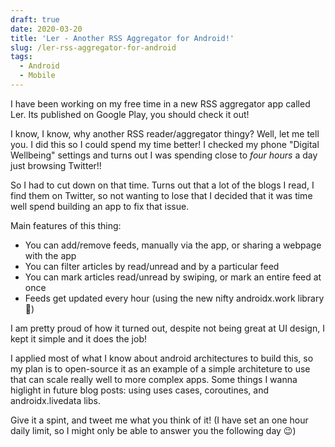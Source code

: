 ```yaml
---
draft: true
date: 2020-03-20
title: 'Ler - Another RSS Aggregator for Android!'
slug: /ler-rss-aggregator-for-android
tags:
  - Android
  - Mobile
---
```


I have been working on my free time in a new RSS aggregator app called Ler. Its published on Google Play, you should check it out!

I know, I know, why another RSS reader/aggregator thingy? Well, let me tell you. I did this so I could spend my time better! I checked my phone "Digital Wellbeing" settings and turns out I was spending close to _four hours_ a day just browsing Twitter!!

So I had to cut down on that time. Turns out that a lot of the blogs I read, I find them on Twitter, so not wanting to lose that I decided that it was time well spend building an app to fix that issue.

Main features of this thing:

- You can add/remove feeds, manually via the app, or sharing a webpage with the app
- You can filter articles by read/unread and by a particular feed
- You can mark articles read/unread by swiping, or mark an entire feed at once
- Feeds get updated every hour (using the new nifty androidx.work library :gem:)

I am pretty proud of how it turned out, despite not being great at UI design, I kept it simple and it does the job!

I applied most of what I know about android architectures to build this, so my plan is to open-source it as an example of a simple architeture to use that can scale really well to more complex apps. Some things I wanna higlight in future blog posts: using uses cases, coroutines, and androidx.livedata libs.

Give it a spint, and tweet me what you think of it! (I have set an one hour daily limit, so I might only be able to answer you the following day :wink:)
